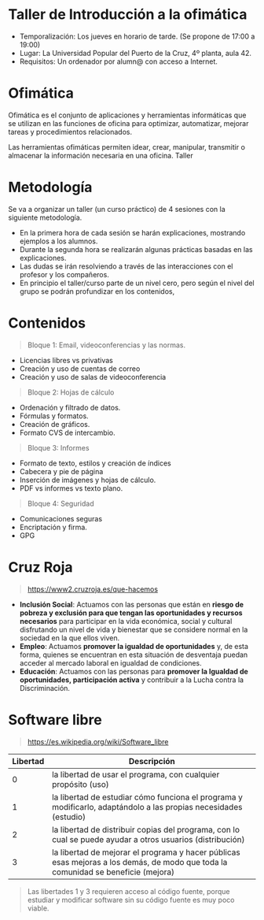 
# Taller de Introducción a la ofimática

* Temporalización: Los jueves en horario de tarde. (Se propone de 17:00 a 19:00)
* Lugar: La Universidad Popular del Puerto de la Cruz, 4º planta, aula 42.
* Requisitos: Un ordenador por alumn@ con acceso a Internet.

# Ofimática

Ofimática es el conjunto de aplicaciones y herramientas informáticas que se utilizan en las funciones de oficina para optimizar, automatizar, mejorar tareas y procedimientos relacionados.

Las herramientas ofimáticas permiten idear, crear, manipular, transmitir o almacenar la información necesaria en una oficina.
Taller

# Metodología

Se va a organizar un taller (un curso práctico) de 4 sesiones con la siguiente metodología.

* En la primera hora de cada sesión se harán explicaciones, mostrando ejemplos a los alumnos.
* Durante la segunda hora se realizarán algunas prácticas basadas en las explicaciones.
* Las dudas se irán resolviendo a través de las interacciones con el profesor y los compañeros.
* En principio el taller/curso parte de un nivel cero, pero según el nivel del grupo se podrán profundizar en los contenidos,

# Contenidos

> Bloque 1: Email, videoconferencias y las normas.

* Licencias libres vs privativas
* Creación y uso de cuentas de correo
* Creación y uso de salas de videoconferencia

> Bloque 2: Hojas de cálculo

* Ordenación y filtrado de datos.
* Fórmulas y formatos.
* Creación de gráficos.
* Formato CVS de intercambio.

> Bloque 3: Informes

* Formato de texto, estilos y creación de índices
* Cabecera y pie de página
* Inserción de imágenes y hojas de cálculo.
* PDF vs informes vs texto plano.

> Bloque 4: Seguridad

* Comunicaciones seguras
* Encriptación y firma.
* GPG

# Cruz Roja

> https://www2.cruzroja.es/que-hacemos

* **Inclusión Social**: Actuamos con las personas que están en **riesgo de pobreza y exclusión para que tengan las oportunidades y recursos necesarios** para participar en la vida económica, social y cultural disfrutando un nivel de vida y bienestar que se considere normal en la sociedad en la que ellos viven.
* **Empleo**: Actuamos **promover la igualdad de oportunidades** y, de esta forma, quienes se encuentran en esta situación de desventaja puedan acceder al mercado laboral en igualdad de condiciones.
* **Educación**: Actuamos con las personas para **promover la Igualdad de oportunidades, participación activa** y contribuir a la Lucha contra la Discriminación.

# Software libre

> https://es.wikipedia.org/wiki/Software_libre

| Libertad | Descripción |
| -------- | ----------- |
| 0        | la libertad de usar el programa, con cualquier propósito (uso) |
| 1        | la libertad de estudiar cómo funciona el programa y modificarlo, adaptándolo a las propias necesidades (estudio) |
| 2        | la libertad de distribuir copias del programa, con lo cual se puede ayudar a otros usuarios (distribución) |
| 3        | la libertad de mejorar el programa y hacer públicas esas mejoras a los demás, de modo que toda la comunidad se beneficie (mejora) |

> Las libertades 1 y 3 requieren acceso al código fuente, porque estudiar y modificar software sin su código fuente es muy poco viable.
